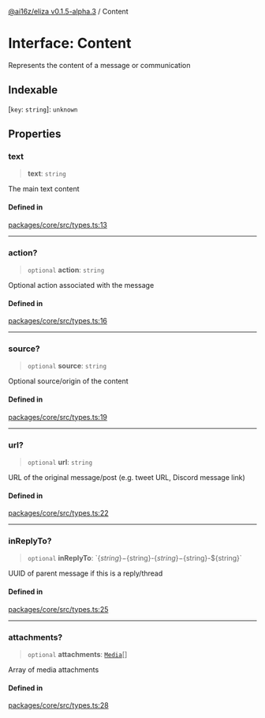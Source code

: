 [@ai16z/eliza v0.1.5-alpha.3](../index.md) / Content

# Interface: Content

Represents the content of a message or communication

## Indexable

 \[`key`: `string`\]: `unknown`

## Properties

### text

> **text**: `string`

The main text content

#### Defined in

[packages/core/src/types.ts:13](https://gitlab.com/elizamems/mems/-/blob/main/packages/core/src/types.ts#L13)

***

### action?

> `optional` **action**: `string`

Optional action associated with the message

#### Defined in

[packages/core/src/types.ts:16](https://gitlab.com/elizamems/mems/-/blob/main/packages/core/src/types.ts#L16)

***

### source?

> `optional` **source**: `string`

Optional source/origin of the content

#### Defined in

[packages/core/src/types.ts:19](https://gitlab.com/elizamems/mems/-/blob/main/packages/core/src/types.ts#L19)

***

### url?

> `optional` **url**: `string`

URL of the original message/post (e.g. tweet URL, Discord message link)

#### Defined in

[packages/core/src/types.ts:22](https://gitlab.com/elizamems/mems/-/blob/main/packages/core/src/types.ts#L22)

***

### inReplyTo?

> `optional` **inReplyTo**: \`$\{string\}-$\{string\}-$\{string\}-$\{string\}-$\{string\}\`

UUID of parent message if this is a reply/thread

#### Defined in

[packages/core/src/types.ts:25](https://gitlab.com/elizamems/mems/-/blob/main/packages/core/src/types.ts#L25)

***

### attachments?

> `optional` **attachments**: [`Media`](../type-aliases/Media.md)[]

Array of media attachments

#### Defined in

[packages/core/src/types.ts:28](https://gitlab.com/elizamems/mems/-/blob/main/packages/core/src/types.ts#L28)
